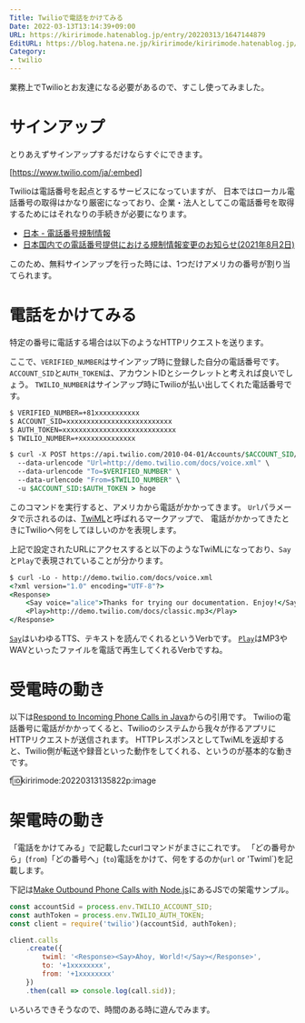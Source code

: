 ```yaml
---
Title: Twilioで電話をかけてみる
Date: 2022-03-13T13:14:39+09:00
URL: https://kiririmode.hatenablog.jp/entry/20220313/1647144879
EditURL: https://blog.hatena.ne.jp/kiririmode/kiririmode.hatenablog.jp/atom/entry/13574176438072446917
Category:
- twilio
---
```


業務上でTwilioとお友達になる必要があるので、すこし使ってみました。

# サインアップ

とりあえずサインアップするだけならすぐにできます。

[https://www.twilio.com/ja/:embed]

Twilioは電話番号を起点とするサービスになっていますが、
日本ではローカル電話番号の取得はかなり厳密になっており、企業・法人としてこの電話番号を取得するためにはそれなりの手続きが必要になります。

- [日本 - 電話番号規制情報](https://support.twilio.com/hc/en-us/articles/4404707197083-%E6%97%A5%E6%9C%AC-%E9%9B%BB%E8%A9%B1%E7%95%AA%E5%8F%B7%E8%A6%8F%E5%88%B6%E6%83%85%E5%A0%B1)
- [日本国内での電話番号提供における規制情報変更のお知らせ(2021年8月2日)](https://support.twilio.com/hc/en-us/articles/4405940850331-%E6%97%A5%E6%9C%AC%E5%9B%BD%E5%86%85%E3%81%A7%E3%81%AE%E9%9B%BB%E8%A9%B1%E7%95%AA%E5%8F%B7%E6%8F%90%E4%BE%9B%E3%81%AB%E3%81%8A%E3%81%91%E3%82%8B%E8%A6%8F%E5%88%B6%E6%83%85%E5%A0%B1%E5%A4%89%E6%9B%B4%E3%81%AE%E3%81%8A%E7%9F%A5%E3%82%89%E3%81%9B-2021%E5%B9%B48%E6%9C%882%E6%97%A5-)

このため、無料サインアップを行った時には、1つだけアメリカの番号が割り当てられます。

# 電話をかけてみる

特定の番号に電話する場合は以下のようなHTTPリクエストを送ります。

ここで、`VERIFIED_NUMBER`はサインアップ時に登録した自分の電話番号です。
`ACCOUNT_SID`と`AUTH_TOKEN`は、アカウントIDとシークレットと考えれば良いでしょう。
`TWILIO_NUMBER`はサインアップ時にTwilioが払い出してくれた電話番号です。

```tcsh
$ VERIFIED_NUMBER=+81xxxxxxxxxxx 
$ ACCOUNT_SID=xxxxxxxxxxxxxxxxxxxxxxxxxx
$ AUTH_TOKEN=xxxxxxxxxxxxxxxxxxxxxxxxxxxx
$ TWILIO_NUMBER=+xxxxxxxxxxxxxx

$ curl -X POST https://api.twilio.com/2010-04-01/Accounts/$ACCOUNT_SID/Calls.json \
  --data-urlencode "Url=http://demo.twilio.com/docs/voice.xml" \
  --data-urlencode "To=$VERIFIED_NUMBER" \
  --data-urlencode "From=$TWILIO_NUMBER" \
  -u $ACCOUNT_SID:$AUTH_TOKEN > hoge
```

このコマンドを実行すると、アメリカから電話がかかってきます。 
`Url`パラメータで示されるのは、[TwiML](https://www.google.com/search?q=twiml&oq=twiml&aqs=chrome..69i57j0i512l2j69i60l5.2024j0j7&sourceid=chrome&ie=UTF-8)と呼ばれるマークアップで、
電話がかかってきたときにTwilioへ何をしてほしいのかを表現します。

上記で設定されたURLにアクセスすると以下のようなTwiMLになっており、`Say`と`Play`で表現されていることが分かります。

```tcsh
$ curl -Lo - http://demo.twilio.com/docs/voice.xml
<?xml version="1.0" encoding="UTF-8"?>
<Response>
    <Say voice="alice">Thanks for trying our documentation. Enjoy!</Say>
    <Play>http://demo.twilio.com/docs/classic.mp3</Play>
</Response>
```

[`Say`](https://jp.twilio.com/docs/voice/twiml/say)はいわゆるTTS、テキストを読んでくれるというVerbです。
[`Play`](https://jp.twilio.com/docs/voice/twiml/play)はMP3やWAVといったファイルを電話で再生してくれるVerbですね。

# 受電時の動き

以下は[Respond to Incoming Phone Calls in Java](https://www.twilio.com/docs/voice/tutorials/how-to-respond-to-incoming-phone-calls-java)からの引用です。
Twilioの電話番号に電話がかかってくると、Twilioのシステムから我々が作るアプリにHTTPリクエストが送信されます。
HTTPレスポンスとしてTwiMLを返却すると、Twilio側が転送や録音といった動作をしてくれる、というのが基本的な動きです。

f:id:kiririmode:20220313135822p:image

# 架電時の動き

「電話をかけてみる」で記載したcurlコマンドがまさにこれです。
「どの番号から」(`from`)「どの番号へ」(`to`)電話をかけて、何をするのか(`url` or 'Twiml`)を記載します。

下記は[Make Outbound Phone Calls with Node.js](https://www.twilio.com/docs/voice/tutorials/how-to-make-outbound-phone-calls-node-js)にあるJSでの架電サンプル。

```javascript
const accountSid = process.env.TWILIO_ACCOUNT_SID;
const authToken = process.env.TWILIO_AUTH_TOKEN;
const client = require('twilio')(accountSid, authToken);

client.calls
    .create({
        twiml: '<Response><Say>Ahoy, World!</Say></Response>',
        to: '+1xxxxxxxx',
        from: '+1xxxxxxxx'
    })
    .then(call => console.log(call.sid));
```

いろいろできそうなので、時間のある時に遊んでみます。
